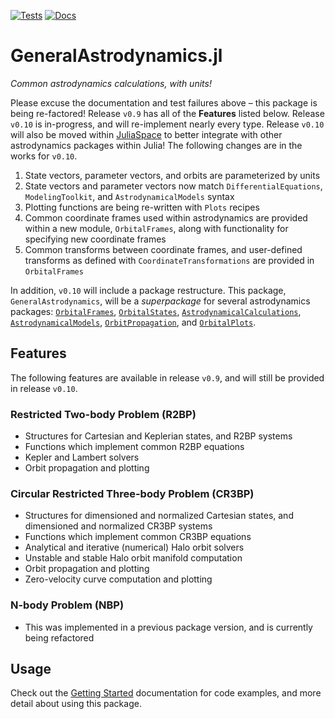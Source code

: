[![Tests](https://github.com/cadojo/GeneralAstrodynamics.jl/workflows/Tests/badge.svg)](https://github.com/cadojo/GeneralAstrodynamics.jl/actions?query=workflow%3ATests)
[![Docs](https://github.com/cadojo/GeneralAstrodynamics.jl/workflows/Documentation/badge.svg)](https://cadojo.github.io/GeneralAstrodynamics.jl/dev)

# GeneralAstrodynamics.jl
_Common astrodynamics calculations, with units!_

Please excuse the documentation and test failures above – this package is being re-factored! Release `v0.9` has all of the __Features__ listed below. Release `v0.10` is in-progress, and will re-implement nearly every type. Release `v0.10` will also be moved within [JuliaSpace](https://github.com/juliaspace) to better integrate with other astrodynamics packages within Julia! The following changes are in the works for `v0.10`.

1. State vectors, parameter vectors, and orbits are parameterized by units
2. State vectors and parameter vectors now match `DifferentialEquations`, `ModelingToolkit`, and `AstrodynamicalModels` syntax
3. Plotting functions are being re-written with `Plots` recipes
4. Common coordinate frames used within astrodynamics are provided within a new module, `OrbitalFrames`, along with functionality for specifying new coordinate frames
5. Common transforms between coordinate frames, and user-defined transforms as defined with `CoordinateTransformations` are provided in `OrbitalFrames`

In addition, `v0.10` will include a package restructure. This package, `GeneralAstrodynamics`, will be a _superpackage_ for several astrodynamics packages: [`OrbitalFrames`](https://github.com/cadojo/OrbitalFrames.jl), [`OrbitalStates`](https://github.com/cadojo/OrbitalStates.jl), [`AstrodynamicalCalculations`](https://github.com/cadojo/AstrodynamicalCalculations.jl), [`AstrodynamicalModels`](https://github.com/cadojo/AstrodynamicalModels.jl), [`OrbitPropagation`](https://github.com/cadojo/OrbitPropagation.jl), and [`OrbitalPlots`](https://github.com/cadojo/OrbitalPlots.jl). 

## Features

The following features are available in release `v0.9`, and will still be provided in release `v0.10`.

### Restricted Two-body Problem (R2BP)
* Structures for Cartesian and Keplerian states, and R2BP systems
* Functions which implement common R2BP equations
* Kepler and Lambert solvers
* Orbit propagation and plotting

### Circular Restricted Three-body Problem (CR3BP)
* Structures for dimensioned and normalized Cartesian states, and dimensioned and normalized CR3BP systems
* Functions which implement common CR3BP equations
* Analytical and iterative (numerical) Halo orbit solvers
* Unstable and stable Halo orbit manifold computation
* Orbit propagation and plotting
* Zero-velocity curve computation and plotting

### N-body Problem (NBP)
* This was implemented in a previous package version, and is currently being refactored

## Usage

Check out the [Getting Started](https://cadojo.github.io/GeneralAstrodynamics.jl/dev/) documentation for code examples, and more detail about using this package. 
